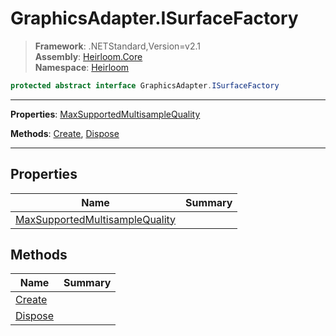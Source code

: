 # GraphicsAdapter.ISurfaceFactory

> **Framework**: .NETStandard,Version=v2.1  
> **Assembly**: [Heirloom.Core][0]  
> **Namespace**: [Heirloom][0]  

```cs
protected abstract interface GraphicsAdapter.ISurfaceFactory
```

--------------------------------------------------------------------------------

**Properties**: [MaxSupportedMultisampleQuality][1]

**Methods**: [Create][2], [Dispose][3]

--------------------------------------------------------------------------------

## Properties

| Name                                | Summary |
|-------------------------------------|---------|
| [MaxSupportedMultisampleQuality][1] |         |

## Methods

| Name         | Summary |
|--------------|---------|
| [Create][2]  |         |
| [Dispose][3] |         |

[0]: ../Heirloom.Core.md
[1]: Heirloom.GraphicsAdapter.ISurfaceFactory.MaxSupportedMultisampleQuality.md
[2]: Heirloom.GraphicsAdapter.ISurfaceFactory.Create.md
[3]: Heirloom.GraphicsAdapter.ISurfaceFactory.Dispose.md
